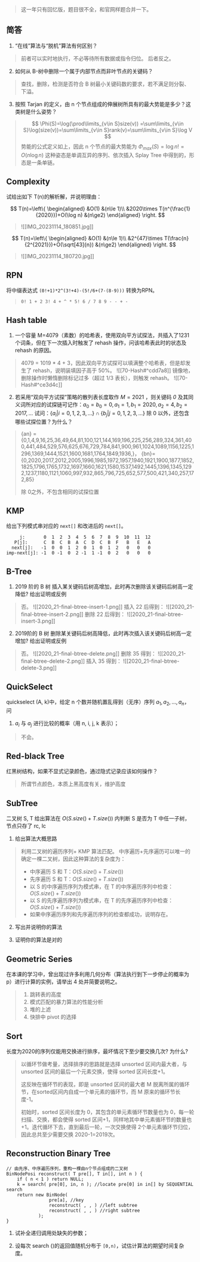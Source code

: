 > 这一年只有回忆版，题目很不全，和官网样题合并一下。

## 简答

1. “在线”算法与“脱机”算法有何区别？

> 前者可以实时地执行，不必等待所有数据或指令归位。
> 后者反之。

2. 如何从 B-树中删除一个属于内部节点而非叶节点的关键码？

> 查找，删除，检测是否符合 B 树最小关键码数的要求，若不满足则分裂、下溢。

3. 按照 Tarjan 的定义，由 n 个节点组成的伸展树所具有的最大势能是多少？这类树是什么姿势？

> $$
  \Phi(S)=\log(\prod\limits_{v\in S}size(v)) =\sum\limits_{v\in S}\log(size(v))=\sum\limits_{v\in S}rank(v)=\sum\limits_{v\in S}\log V
  $$
> 势能的公式定义如上，因此 n 个节点的最大势能为 $\Phi_{max}(S)=\log n!=O(n\log n)$ 
> 这种姿态是单调互异的序列、依次插入 Splay Tree 中得到的，形态是一条单链。

## Complexity

试给出如下 T(n)的解析解，并说明理由：

$$
T(n)=\left\{
\begin{aligned}
    &O(1)   &(n\le 1)\\
    &2020\times T(n^{\frac{1}{2020}})+O(\log n) &(n\ge2)
\end{aligned}
\right.
$$

> ![[IMG_20231114_180851.jpg]]

$$
T(n)=\left\{
\begin{aligned}
    &O(1)   &(n\le 1)\\
    &2^{47}\times T(\frac{n}{2^{2021}})+O(\sqrt[43]{n}) &(n\ge2)
\end{aligned}
\right.
$$

> ![[IMG_20231114_180720.jpg]]

## RPN

将中缀表达式 `(0!+1)*2^(3!+4)-(5!/6+(7-(8-9)))` 转换为RPN。

> `0! 1 + 2 3! 4 + ^ * 5! 6 / 7 8 9 - - + -`

## Hash table

1. 一个容量 M=4079（素数）的哈希表，使用双向平方试探法，共插入了1231个词条，但在下一次插入时触发了 rehash 操作，问该哈希表此时的状态及 rehash 的原因。

> 4079 = 1019 * 4 + 3，因此双向平方试探可以填满整个哈希表，但是却发生了 rehash，说明装填因子高于 50%。
> ![[70-Hash#^cdd7a8]]
> 镜像地，删除操作时懒惰删除标记过多（超过 1/3 表长），则触发 rehash。
> ![[70-Hash#^ce3d4c]]

2. 若采用“双向平方试探”策略的散列表长度取作 $M=2021$ ，则关键码 *0* 及其同义词所对应的试探链可记作：$a_{0}=b_{0}=0,a_{1}=1,b_{1}=2020,a_{2}=4,b_{2}=2017,...$ 试问：$\{a_{i}|i=0,1,2,3,...\}\cap\{b_{j}|j=0,1,2,3,...\}$ 除 0 以外，还包含哪些试探位置？为什么？

> {an} = {0,1,4,9,16,25,36,49,64,81,100,121,144,169,196,225,256,289,324,361,400,441,484,529,576,625,676,729,784,841,900,961,1024,1089,1156,1225,1296,1369,1444,1521,1600,1681,1764,1849,1936,}，
> {bn}={0,2020,2017,2012,2005,1996,1985,1972,1957,1940,1921,1900,1877,1852,1825,1796,1765,1732,1697,1660,1621,1580,1537,1492,1445,1396,1345,1292,1237,1180,1121,1060,997,932,865,796,725,652,577,500,421,340,257,172,85}
> 
> 除 0之外，不包含相同的试探位置

## KMP

给出下列模式串对应的 `next[]` 和改进后的 `next[]`。

```
     j:       0  1  2  3  4  5  6  7  8  9  10  11  12
   P[j]:      C  B  C  B  A  C  D  C  B  F   B   E   A
  next[j]:   -1  0  0  1  2  0  1  0  1  2   0   0   0
imp-next[j]: -1  0 -1  0  2 -1  1 -1  0  2   0   0   0
```

## B-Tree

1) 2019 阶的 B 树 插入某关键码后树高增加，此时再次删除该关键码后树高一定降低? 给出证明或反例

> 否。
> ![[2020_21-final-btree-insert-1.png]]
> 插入 22 后得到：
> ![[2020_21-final-btree-insert-2.png]]
> 删除 22 后得到：
> ![[2020_21-final-btree-insert-3.png]]

2) 2019阶的 B 树 删除某关键码后树高降低，此时再次插入该关键码后树高一定增加? 给出证明或反例

> 否。
> ![[2020_21-final-btree-delete.png]]
> 删除 35 得到：
> ![[2020_21-final-btree-delete-2.png]]
> 插入 35 得到：
> ![[2020_21-final-btree-delete-3.png]]

## QuickSelect

quickselect (A, k)中，给定 n 个数并随机置乱得到（无序）序列 ${a_1, a_2, … , a_n}$，问

1) $a_i$ 与 $a_j$ 进行比较的概率（用 n, i, j, k 表示）；

> 不会。

## Red-black Tree

红黑树结构，如果不显式记录颜色，通过隐式记录应该如何操作？ 

> 所谓节点颜色，本质上黑高度有关，维护高度

## SubTree

二叉树 S, T 给出算法在 $O(S.size()+T.size())$ 内判断 S 是否为 T 中任一子树，节点只存了 rc, lc
1) 给出算法大概思路

> 利用二叉树的遍历序列+ KMP 算法匹配。
> 中序遍历+先序遍历可以唯一的确定一棵二叉树，因此这种算法的复杂度为：
> - 中序遍历 S 和 T：$O(S.size()+T.size())$
> - 先序遍历 S 和 T：$O(S.size()+T.size())$
> - 以 S 的中序遍历序列为模式串，在 T 的中序遍历序列中检查：$O(S.size()+T.size())$
> - 以 S 的先序遍历序列为模式串，在 T 的先序遍历序列中检查：$O(S.size()+T.size())$
> - 如果中序遍历序列和先序遍历序列的检查都成功，说明存在。

2) 写出并说明你的算法

3) 证明你的算法是对的

## Geometric Series

在本课的学习中，曾出现过许多利用几何分布（算法执行到下一步停止的概率为 p）进行计算的实例，请举出 4 处并简要说明之。

> 1. 跳转表的高度
> 2. 模式匹配的暴力算法的性能分析
> 3. 堆的上滤
> 4. 快排中 pivot 的选择

## Sort

长度为2020的序列仅能用交换进行排序，最坏情况下至少要交换几次? 为什么?

> 以循环节做考量，选择排序的思路就是选择 unsorted 区间内最大者，与 unsorted 区间的最后一个元素交换，使得 sorted 区间长度+1。
> 
> 这反映在循环节的表现，即是 unsorted 区间的最大者 M 脱离所属的循环节，在sorted区间内自成一个单元素的循环节，而 M 原来的循环节长度-1。
> 
> 初始时，sorted 区间长度为 0，其包含的单元素循环节数量也为 0，每一轮扫描、交换，都会使得 sorted 区间+1，同样地其中单元素循环节的数量也+1。迭代循环下去，直到最后一轮，一次交换使得 2个单元素循环节归位，因此总共至少需要交换 2020-1=2019次。

## Reconstruction Binary Tree

```
// 由先序、中序遍历序列，重构一棵由n个节点组成的二叉树 
BinNodePosi reconstruct( T pre[], T in[], int n ) {
	if ( n < 1 ) return NULL;
	k = search( pre[0], in, n ); //locate pre[0] in in[] by SEQUENTIAL search
	return new BinNode(
				pre[a], //key
				reconstruct( , , ) //left subtree
				reconstruct( , , ) //right subtree
			);
}
```

1) 试补全递归调用处缺失的参数；



2) 设每次 search ()的返回值随机分布于 `[0,n)`，试估计算法的期望时间复杂度。

